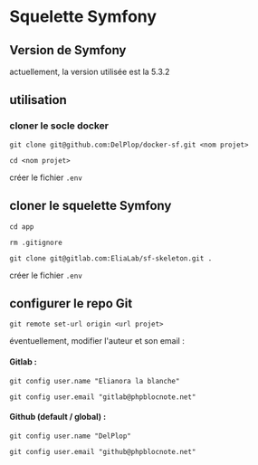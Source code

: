 # Squelette Symfony

## Version de Symfony
actuellement, la version utilisée est la 5.3.2

## utilisation
### cloner le socle docker
`git clone git@github.com:DelPlop/docker-sf.git <nom projet>`

`cd <nom projet>`

créer le fichier `.env`

## cloner le squelette Symfony
`cd app`

`rm .gitignore`

`git clone git@gitlab.com:EliaLab/sf-skeleton.git .`

créer le fichier `.env`

## configurer le repo Git
`git remote set-url origin <url projet>`

éventuellement, modifier l'auteur et son email :

#### Gitlab :
`git config user.name "Elianora la blanche"`

`git config user.email "gitlab@phpblocnote.net"`

#### Github (default / global) :
`git config user.name "DelPlop"`

`git config user.email "github@phpblocnote.net"`
